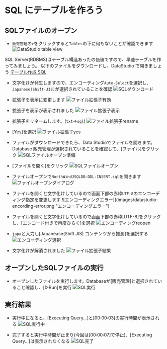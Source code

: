 # SQL にテーブルを作ろう
## SQLファイルのオープン

- ```販売管理```の```>```をクリックすると```Tables```の下に何もないことが確認できます
![DataStudio table view](images/datastudio-table-prev.png "DataStudio table view")

SQL Server(RDBMS)はテーブル構造あったの価値ですので、早速テーブルを作ってみましょう。
以下のファイルをダウンロードし、DataStudio で開きましょう
[テーブル作成 SQL][1]

- 文字化けが発生しますので、エンコーディング```Auto-Select```を選択し、```Japanese(Shift-JIS)```が選択されていることを確認
![SQLダウンロード](images/sql-download.png "SQLダウンロード")

- 拡張子を表示に変更します
![ファイル拡張子有効](images/explorer-file-extension.png "ファイル拡張子有効")

- 拡張子を表示が表示されました
![ファイル拡張子表示](images/explorer-file-extension-view.png "ファイル拡張子表示")

- 拡張子をリネームします。(```txt```⇒```sql```)
![ファイル拡張子rename](images/explorer-file-extension-rename.png "ファイル拡張子rename")

- [Yes]を選択
![ファイル拡張子yes](images/explorer-file-extension-rename-dlg.png "ファイル拡張子yes")

- ファイルがダウンロードできたら、Data Studioでファイルを開きます。Database 販売管理が選択されていることを確認して、[ファイル]をクリック
![SQLファイルオープン準備](images/datastudio-file-open-prev.png "SQLファイルオープン準備")

- [ファイルを開く]をクリック
![SQLファイルオープン](images/datastudio-file-open.png "SQLファイルオープン")

- ファイルオープンで```NorthWindJSQLDB-DDL-INSERT.sql```を開きます
![ファイルオープンダイアログ](images/datastudio-file-open-dlg.png "ファイルオープンダイアログ")

- ファイルを開くと文字化けしているので画面下部の赤枠```UTF-8```のエンコーディング指定を変更します
![エンコーディングエラー]](images/datastudio-encording-error.png "エンコーディングエラー")

- ファイルを開くと文字化けしているので画面下部の赤枠[UTF-8]をクリックし、[エンコード付きで再度ひらく]を選択
![エンコーディングreopen](images/datastudio-encording-error.png "エンコーディングreopen")


- ```japa```と入力し[Japanease(Shift JIS) コンテンツから推測]を選択する
![エンコーディング選択](images/datastudio-encording-input.png "エンコーディング選択")

- 文字化けが解消されました
![ファイル拡張子結果](images/datastudio-encording-reopne-finish.png "ファイル拡張子結果")

## オープンしたSQLファイルの実行

- オープンしたファイルを実行します。Databaseが[販売管理]と選択されていること確認し、[▷Run]を実行
![SQL実行](images/datastudio-sql-execute.png "SQL実行")

## 実行結果

- 実行中になると、[Executing Query...]と[00:00:03]の実行時間が表示される
![SQL実行中](images/datastudio-sql-execute-progress.png "SQL実行中")

- 完了すると実行中時間が止まり(今回は[00:00:07]で停止)、[Executing Query...]は表示されなくなる
![SQL完了](images/datastudio-sql-execute-complete.png "SQL完了")




[1]:https://miscstrage.blob.core.windows.net/hands-on/sql/NorthWindJSQLDB-DDL-INSERT.sql?sv=2019-10-10&st=2020-09-15T15%3A00%3A00Z&se=2021-09-16T15%3A00%3A00Z&sr=b&sp=r&sig=nfK4lzrsscm7QuYTvPHzNbqsMl5b%2F0G57TvDWut%2FWJg%3D